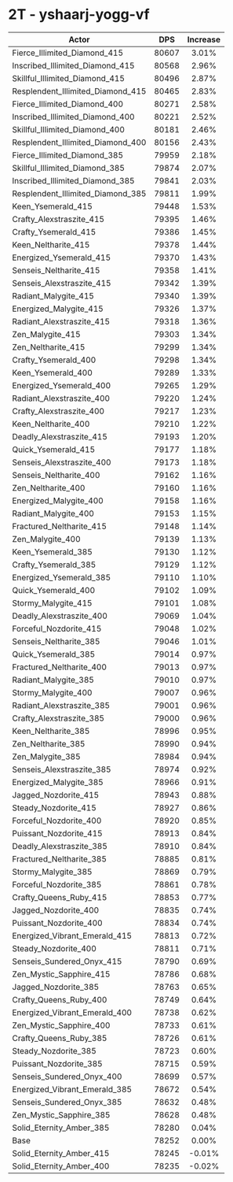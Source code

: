 # 2T - yshaarj-yogg-vf
| Actor | DPS | Increase |
|---|:---:|:---:|
|Fierce_Illimited_Diamond_415|80607|3.01%|
|Inscribed_Illimited_Diamond_415|80568|2.96%|
|Skillful_Illimited_Diamond_415|80496|2.87%|
|Resplendent_Illimited_Diamond_415|80465|2.83%|
|Fierce_Illimited_Diamond_400|80271|2.58%|
|Inscribed_Illimited_Diamond_400|80221|2.52%|
|Skillful_Illimited_Diamond_400|80181|2.46%|
|Resplendent_Illimited_Diamond_400|80156|2.43%|
|Fierce_Illimited_Diamond_385|79959|2.18%|
|Skillful_Illimited_Diamond_385|79874|2.07%|
|Inscribed_Illimited_Diamond_385|79841|2.03%|
|Resplendent_Illimited_Diamond_385|79811|1.99%|
|Keen_Ysemerald_415|79448|1.53%|
|Crafty_Alexstraszite_415|79395|1.46%|
|Crafty_Ysemerald_415|79386|1.45%|
|Keen_Neltharite_415|79378|1.44%|
|Energized_Ysemerald_415|79370|1.43%|
|Senseis_Neltharite_415|79358|1.41%|
|Senseis_Alexstraszite_415|79342|1.39%|
|Radiant_Malygite_415|79340|1.39%|
|Energized_Malygite_415|79326|1.37%|
|Radiant_Alexstraszite_415|79318|1.36%|
|Zen_Malygite_415|79303|1.34%|
|Zen_Neltharite_415|79299|1.34%|
|Crafty_Ysemerald_400|79298|1.34%|
|Keen_Ysemerald_400|79289|1.33%|
|Energized_Ysemerald_400|79265|1.29%|
|Radiant_Alexstraszite_400|79220|1.24%|
|Crafty_Alexstraszite_400|79217|1.23%|
|Keen_Neltharite_400|79210|1.22%|
|Deadly_Alexstraszite_415|79193|1.20%|
|Quick_Ysemerald_415|79177|1.18%|
|Senseis_Alexstraszite_400|79173|1.18%|
|Senseis_Neltharite_400|79162|1.16%|
|Zen_Neltharite_400|79160|1.16%|
|Energized_Malygite_400|79158|1.16%|
|Radiant_Malygite_400|79153|1.15%|
|Fractured_Neltharite_415|79148|1.14%|
|Zen_Malygite_400|79139|1.13%|
|Keen_Ysemerald_385|79130|1.12%|
|Crafty_Ysemerald_385|79129|1.12%|
|Energized_Ysemerald_385|79110|1.10%|
|Quick_Ysemerald_400|79102|1.09%|
|Stormy_Malygite_415|79101|1.08%|
|Deadly_Alexstraszite_400|79069|1.04%|
|Forceful_Nozdorite_415|79048|1.02%|
|Senseis_Neltharite_385|79046|1.01%|
|Quick_Ysemerald_385|79014|0.97%|
|Fractured_Neltharite_400|79013|0.97%|
|Radiant_Malygite_385|79010|0.97%|
|Stormy_Malygite_400|79007|0.96%|
|Radiant_Alexstraszite_385|79001|0.96%|
|Crafty_Alexstraszite_385|79000|0.96%|
|Keen_Neltharite_385|78996|0.95%|
|Zen_Neltharite_385|78990|0.94%|
|Zen_Malygite_385|78984|0.94%|
|Senseis_Alexstraszite_385|78974|0.92%|
|Energized_Malygite_385|78966|0.91%|
|Jagged_Nozdorite_415|78943|0.88%|
|Steady_Nozdorite_415|78927|0.86%|
|Forceful_Nozdorite_400|78920|0.85%|
|Puissant_Nozdorite_415|78913|0.84%|
|Deadly_Alexstraszite_385|78910|0.84%|
|Fractured_Neltharite_385|78885|0.81%|
|Stormy_Malygite_385|78869|0.79%|
|Forceful_Nozdorite_385|78861|0.78%|
|Crafty_Queens_Ruby_415|78853|0.77%|
|Jagged_Nozdorite_400|78835|0.74%|
|Puissant_Nozdorite_400|78834|0.74%|
|Energized_Vibrant_Emerald_415|78813|0.72%|
|Steady_Nozdorite_400|78811|0.71%|
|Senseis_Sundered_Onyx_415|78790|0.69%|
|Zen_Mystic_Sapphire_415|78786|0.68%|
|Jagged_Nozdorite_385|78763|0.65%|
|Crafty_Queens_Ruby_400|78749|0.64%|
|Energized_Vibrant_Emerald_400|78738|0.62%|
|Zen_Mystic_Sapphire_400|78733|0.61%|
|Crafty_Queens_Ruby_385|78726|0.61%|
|Steady_Nozdorite_385|78723|0.60%|
|Puissant_Nozdorite_385|78715|0.59%|
|Senseis_Sundered_Onyx_400|78699|0.57%|
|Energized_Vibrant_Emerald_385|78672|0.54%|
|Senseis_Sundered_Onyx_385|78632|0.48%|
|Zen_Mystic_Sapphire_385|78628|0.48%|
|Solid_Eternity_Amber_385|78280|0.04%|
|Base|78252|0.00%|
|Solid_Eternity_Amber_415|78245|-0.01%|
|Solid_Eternity_Amber_400|78235|-0.02%|
